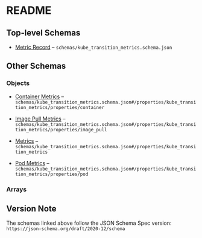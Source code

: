 # README

## Top-level Schemas

* [Metric Record](./kube_transition_metrics.md "JSON schema for metric logs emitted by the kube-transition-metrics controller") – `schemas/kube_transition_metrics.schema.json`

## Other Schemas

### Objects

* [Container Metrics](./kube_transition_metrics-properties-metrics-properties-container-metrics.md "Included if kube_transition_metric_type is equal to \"container\"") – `schemas/kube_transition_metrics.schema.json#/properties/kube_transition_metrics/properties/container`

* [Image Pull Metrics](./kube_transition_metrics-properties-metrics-properties-image-pull-metrics.md "Included if kube_transition_metric_type is equal to \"image_pull\"") – `schemas/kube_transition_metrics.schema.json#/properties/kube_transition_metrics/properties/image_pull`

* [Metrics](./kube_transition_metrics-properties-metrics.md "The metrics pertaining to pod_name") – `schemas/kube_transition_metrics.schema.json#/properties/kube_transition_metrics`

* [Pod Metrics](./kube_transition_metrics-properties-metrics-properties-pod-metrics.md "Included if kube_transition_metric_type is equal to \"pod\"") – `schemas/kube_transition_metrics.schema.json#/properties/kube_transition_metrics/properties/pod`

### Arrays



## Version Note

The schemas linked above follow the JSON Schema Spec version: `https://json-schema.org/draft/2020-12/schema`
